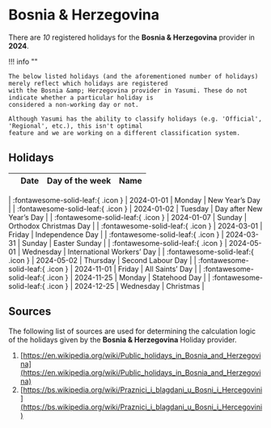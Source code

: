 # Bosnia &amp; Herzegovina

There are _10_ registered holidays for the **Bosnia &amp; Herzegovina** provider in **2024**.

!!! info ""

    The below listed holidays (and the aforementioned number of holidays) merely reflect which holidays are registered
    with the Bosnia &amp; Herzegovina provider in Yasumi. These do not indicate whether a particular holiday is
    considered a non-working day or not.

    Although Yasumi has the ability to classify holidays (e.g. 'Official', 'Regional', etc.), this isn't optimal
    feature and we are working on a different classification system.

## Holidays

|     | Date | Day of the week | Name |
| --- | ---- | --------------- | ---- |

| :fontawesome-solid-leaf:{ .icon } | 2024-01-01 | Monday | New Year’s Day |
| :fontawesome-solid-leaf:{ .icon } | 2024-01-02 | Tuesday | Day after New Year’s Day |
| :fontawesome-solid-leaf:{ .icon } | 2024-01-07 | Sunday | Orthodox Christmas Day |
| :fontawesome-solid-leaf:{ .icon } | 2024-03-01 | Friday | Independence Day |
| :fontawesome-solid-leaf:{ .icon } | 2024-03-31 | Sunday | Easter Sunday |
| :fontawesome-solid-leaf:{ .icon } | 2024-05-01 | Wednesday | International Workers’ Day |
| :fontawesome-solid-leaf:{ .icon } | 2024-05-02 | Thursday | Second Labour Day |
| :fontawesome-solid-leaf:{ .icon } | 2024-11-01 | Friday | All Saints’ Day |
| :fontawesome-solid-leaf:{ .icon } | 2024-11-25 | Monday | Statehood Day |
| :fontawesome-solid-leaf:{ .icon } | 2024-12-25 | Wednesday | Christmas |

## Sources

The following list of sources are used for determining the calculation logic of
the holidays given by the **Bosnia &amp; Herzegovina** Holiday provider.

1. [https://en.wikipedia.org/wiki/Public_holidays_in_Bosnia_and_Herzegovina](https://en.wikipedia.org/wiki/Public_holidays_in_Bosnia_and_Herzegovina)
1. [https://bs.wikipedia.org/wiki/Praznici_i_blagdani_u_Bosni_i_Hercegovini](https://bs.wikipedia.org/wiki/Praznici_i_blagdani_u_Bosni_i_Hercegovini)
